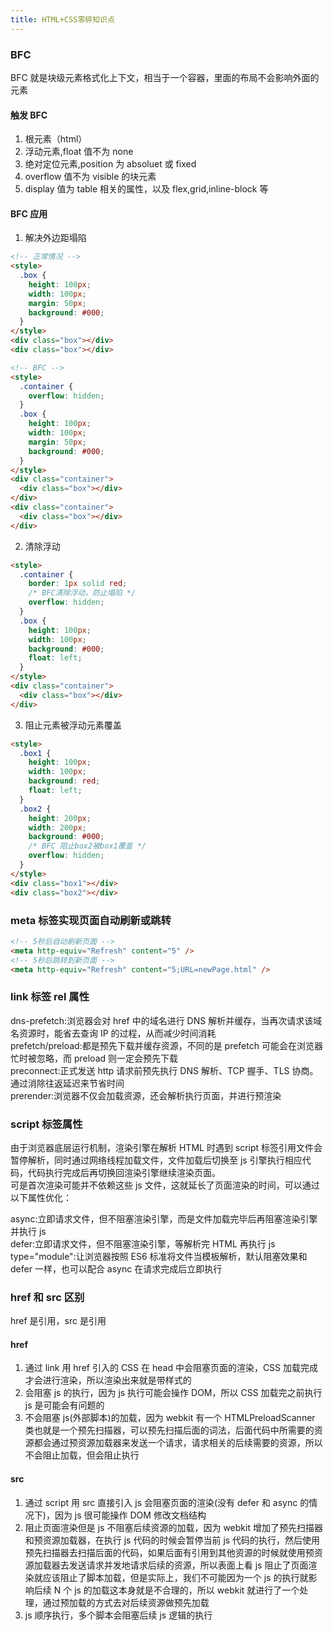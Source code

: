 ```yaml
---
title: HTML+CSS零碎知识点
---
```


### BFC

BFC 就是块级元素格式化上下文，相当于一个容器，里面的布局不会影响外面的元素

#### 触发 BFC

1. 根元素（html）
2. 浮动元素,float 值不为 none
3. 绝对定位元素,position 为 absoluet 或 fixed
4. overflow 值不为 visible 的块元素
5. display 值为 table 相关的属性，以及 flex,grid,inline-block 等

#### BFC 应用

1. 解决外边距塌陷

```html
<!-- 正常情况 -->
<style>
  .box {
    height: 100px;
    width: 100px;
    margin: 50px;
    background: #000;
  }
</style>
<div class="box"></div>
<div class="box"></div>

<!-- BFC -->
<style>
  .container {
    overflow: hidden;
  }
  .box {
    height: 100px;
    width: 100px;
    margin: 50px;
    background: #000;
  }
</style>
<div class="container">
  <div class="box"></div>
</div>
<div class="container">
  <div class="box"></div>
</div>
```

2. 清除浮动

```html
<style>
  .container {
    border: 1px solid red;
    /* BFC清除浮动，防止塌陷 */
    overflow: hidden;
  }
  .box {
    height: 100px;
    width: 100px;
    background: #000;
    float: left;
  }
</style>
<div class="container">
  <div class="box"></div>
</div>
```

3. 阻止元素被浮动元素覆盖

```html
<style>
  .box1 {
    height: 100px;
    width: 100px;
    background: red;
    float: left;
  }
  .box2 {
    height: 200px;
    width: 200px;
    background: #000;
    /* BFC 阻止box2被box1覆盖 */
    overflow: hidden;
  }
</style>
<div class="box1"></div>
<div class="box2"></div>
```

### meta 标签实现页面自动刷新或跳转

```html
<!-- 5秒后自动刷新页面 -->
<meta http-equiv="Refresh" content="5" />
<!-- 5秒后跳转到新页面 -->
<meta http-equiv="Refresh" content="5;URL=newPage.html" />
```

### link 标签 rel 属性

dns-prefetch:浏览器会对 href 中的域名进行 DNS 解析并缓存，当再次请求该域名资源时，能省去查询 IP 的过程，从而减少时间消耗  
prefetch/preload:都是预先下载并缓存资源，不同的是 prefetch 可能会在浏览器忙时被忽略，而 preload 则一定会预先下载  
preconnect:正式发送 http 请求前预先执行 DNS 解析、TCP 握手、TLS 协商。通过消除往返延迟来节省时间  
prerender:浏览器不仅会加载资源，还会解析执行页面，并进行预渲染

### script 标签属性

由于浏览器底层运行机制，渲染引擎在解析 HTML 时遇到 script 标签引用文件会暂停解析，同时通过网络线程加载文件，文件加载后切换至 js 引擎执行相应代码，代码执行完成后再切换回渲染引擎继续渲染页面。  
可是首次渲染可能并不依赖这些 js 文件，这就延长了页面渲染的时间，可以通过以下属性优化：

async:立即请求文件，但不阻塞渲染引擎，而是文件加载完毕后再阻塞渲染引擎并执行 js  
defer:立即请求文件，但不阻塞渲染引擎，等解析完 HTML 再执行 js  
type="module":让浏览器按照 ES6 标准将文件当模板解析，默认阻塞效果和 defer 一样，也可以配合 async 在请求完成后立即执行

### href 和 src 区别

href 是引用，src 是引用

#### href

1. 通过 link 用 href 引入的 CSS 在 head 中会阻塞页面的渲染，CSS 加载完成才会进行渲染，所以渲染出来就是带样式的
2. 会阻塞 js 的执行，因为 js 执行可能会操作 DOM，所以 CSS 加载完之前执行 js 是可能会有问题的
3. 不会阻塞 js(外部脚本)的加载，因为 webkit 有一个 HTMLPreloadScanner 类也就是一个预先扫描器，可以预先扫描后面的词法，后面代码中所需要的资源都会通过预资源加载器来发送一个请求，请求相关的后续需要的资源，所以不会阻止加载，但会阻止执行

#### src

1. 通过 script 用 src 直接引入 js 会阻塞页面的渲染(没有 defer 和 async 的情况下)，因为 js 很可能操作 DOM 修改文档结构
2. 阻止页面渲染但是 js 不阻塞后续资源的加载，因为 webkit 增加了预先扫描器和预资源加载器，在执行 js 代码的时候会暂停当前 js 代码的执行，然后使用预先扫描器去扫描后面的代码，如果后面有引用到其他资源的时候就使用预资源加载器去发送请求并发地请求后续的资源，所以表面上看 js 阻止了页面渲染就应该阻止了脚本加载，但是实际上，我们不可能因为一个 js 的执行就影响后续 N 个 js 的加载这本身就是不合理的，所以 webkit 就进行了一个处理，通过预加载的方式去对后续资源做预先加载
3. js 顺序执行，多个脚本会阻塞后续 js 逻辑的执行
